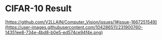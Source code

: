 # CIFAR-10 Result
[https://github.com/V2LLAIN/Computer_Vision/issues/1#issue-1667251549](https://user-images.githubusercontent.com/104286511/231900760-14351ee8-734e-4bd8-b0e5-ed574ce94f4e.png)
